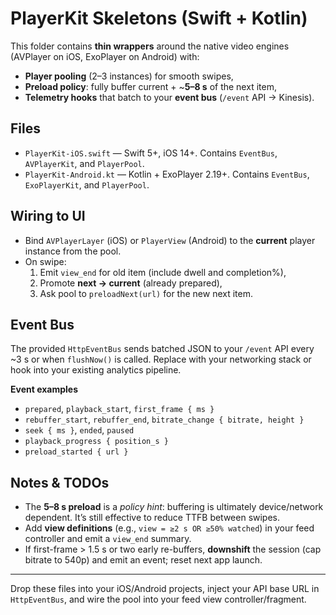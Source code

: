 # PlayerKit Skeletons (Swift + Kotlin)

This folder contains **thin wrappers** around the native video engines (AVPlayer on iOS, ExoPlayer on Android) with:
- **Player pooling** (2–3 instances) for smooth swipes,
- **Preload policy**: fully buffer current + ~**5–8 s** of the next item,
- **Telemetry hooks** that batch to your **event bus** (`/event` API → Kinesis).

## Files
- `PlayerKit-iOS.swift` — Swift 5+, iOS 14+. Contains `EventBus`, `AVPlayerKit`, and `PlayerPool`.
- `PlayerKit-Android.kt` — Kotlin + ExoPlayer 2.19+. Contains `EventBus`, `ExoPlayerKit`, and `PlayerPool`.

## Wiring to UI
- Bind `AVPlayerLayer` (iOS) or `PlayerView` (Android) to the **current** player instance from the pool.
- On swipe:
  1. Emit `view_end` for old item (include dwell and completion%),
  2. Promote **next → current** (already prepared),
  3. Ask pool to `preloadNext(url)` for the new next item.

## Event Bus
The provided `HttpEventBus` sends batched JSON to your `/event` API every ~3 s or when `flushNow()` is called. Replace with your networking stack or hook into your existing analytics pipeline.

**Event examples**
- `prepared`, `playback_start`, `first_frame { ms }`
- `rebuffer_start`, `rebuffer_end`, `bitrate_change { bitrate, height }`
- `seek { ms }`, `ended`, `paused`
- `playback_progress { position_s }`
- `preload_started { url }`

## Notes & TODOs
- The **5–8 s preload** is a *policy hint*: buffering is ultimately device/network dependent. It’s still effective to reduce TTFB between swipes.
- Add **view definitions** (e.g., `view = ≥2 s OR ≥50% watched`) in your feed controller and emit a `view_end` summary.
- If first-frame > 1.5 s or two early re-buffers, **downshift** the session (cap bitrate to 540p) and emit an event; reset next app launch.

---

Drop these files into your iOS/Android projects, inject your API base URL in `HttpEventBus`, and wire the pool into your feed view controller/fragment.
